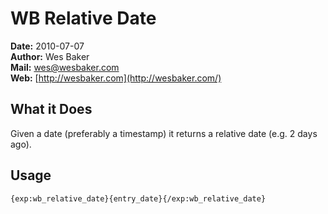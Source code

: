 WB Relative Date
============================

**Date:** 2010-07-07<br />
**Author:** Wes Baker<br />
**Mail:** wes@wesbaker.com<br />
**Web:** [http://wesbaker.com](http://wesbaker.com/)

What it Does
------------

Given a date (preferably a timestamp) it returns a relative date (e.g. 2 days ago).

Usage
--------

	{exp:wb_relative_date}{entry_date}{/exp:wb_relative_date}
